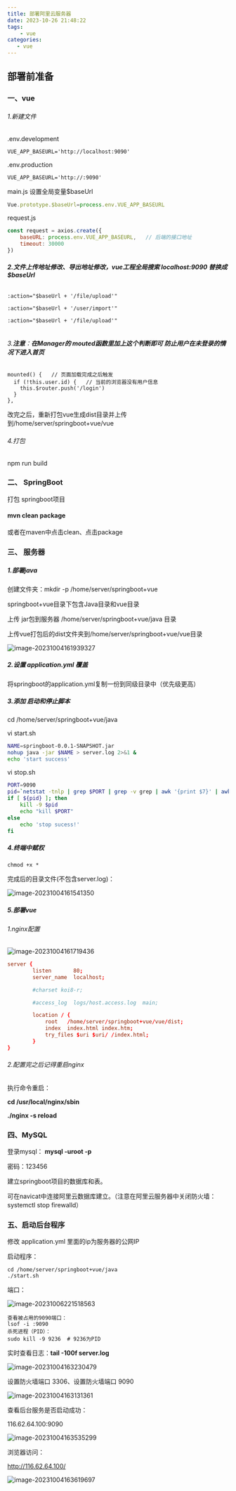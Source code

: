 ```yaml
---
title: 部署阿里云服务器
date: 2023-10-26 21:48:22
tags:
    - vue
categories: 
   - vue
---
```


## 部署前准备

### 一、vue

###### 1.新建文件 

 .env.development 

```plain
VUE_APP_BASEURL='http://localhost:9090'
```

.env.production

```plain
VUE_APP_BASEURL='http://:9090'
```

main.js 设置全局变量$baseUrl

```js
Vue.prototype.$baseUrl=process.env.VUE_APP_BASEURL
```

request.js

```js
const request = axios.create({
    baseURL: process.env.VUE_APP_BASEURL,   // 后端的接口地址
    timeout: 30000
})
```

###### **2.文件上传地址修改、导出地址修改，vue工程全局搜索 localhost:9090  替换成  $baseUrl**

```vue
:action="$baseUrl + '/file/upload'"

:action="$baseUrl + '/user/import'"

:action="$baseUrl + '/file/upload'"


```

###### 3.**注意**：**在Manager的 mouted函数里加上这个判断即可 防止用户在未登录的情况下进入首页**

```vue
mounted() {   // 页面加载完成之后触发
  if (!this.user.id) {   // 当前的浏览器没有用户信息
    this.$router.push('/login')
  }
},
```

改完之后，重新打包vue生成dist目录并上传到/home/server/springboot+vue/vue

###### 4.打包

npm run build



### 二、 SpringBoot

打包 springboot项目

#### **mvn clean package**

或者在maven中点击clean、点击package

### 三、 服务器

#####  1.部署java 

创建文件夹：mkdir -p /home/server/springboot+vue

springboot+vue目录下包含Java目录和vue目录

上传 jar包到服务器 /home/server/springboot+vue/java 目录



上传vue打包后的dist文件夹到/home/server/springboot+vue/vue目录

![image-20231004161939327](C:\Users\86187\AppData\Roaming\Typora\typora-user-images\image-20231004161939327.png)

##### 2.设置 application.yml 覆盖

将springboot的application.yml复制一份到同级目录中（优先级更高）



##### 3.添加 启动和停止脚本

cd /home/server/springboot+vue/java

vi start.sh

```sh
NAME=springboot-0.0.1-SNAPSHOT.jar
nohup java -jar $NAME > server.log 2>&1 &
echo 'start success'
```

vi stop.sh

```sh
PORT=9090
pid=`netstat -tnlp | grep $PORT | grep -v grep | awk '{print $7}' | awk -F/ '{print $1}'`
if [ ${pid} ]; then
    kill -9 $pid
    echo "kill $PORT"
else
    echo 'stop sucess!'
fi
```

##### 4.终端中赋权 

```
chmod +x *
```

完成后的目录文件(不包含server.log)：

![image-20231004161541350](C:\Users\86187\AppData\Roaming\Typora\typora-user-images\image-20231004161541350.png)

##### 5.**部署vue**

###### 1.nginx配置

![image-20231004161719436](C:\Users\86187\AppData\Roaming\Typora\typora-user-images\image-20231004161719436.png)
    

```conf
server {
        listen       80;
        server_name  localhost;

        #charset koi8-r;

        #access_log  logs/host.access.log  main;

        location / {
            root   /home/server/springboot+vue/vue/dist;
            index  index.html index.htm;
            try_files $uri $uri/ /index.html;
        }
}
```

###### 2.配置完之后记得重启nginx

执行命令重启： 

**cd /usr/local/nginx/sbin**    

**./nginx -s reload**

### 四、MySQL

登录mysql： **mysql -uroot -p** 

密码：123456

建立springboot项目的数据库和表。

可在navicat中连接阿里云数据库建立。（注意在阿里云服务器中关闭防火墙：systemctl stop firewalld）



### 五、启动后台程序

修改 application.yml 里面的ip为服务器的公网IP

启动程序：

```shell
cd /home/server/springboot+vue/java
./start.sh
```

端口：

![image-20231006221518563](C:\Users\86187\AppData\Roaming\Typora\typora-user-images\image-20231006221518563.png)

```
查看被占用的9090端口：
lsof -i :9090
杀死进程（PID）：
sudo kill -9 9236  # 9236为PID
```

实时查看日志：**tail -100f server.log**

![image-20231004163230479](C:\Users\86187\AppData\Roaming\Typora\typora-user-images\image-20231004163230479.png)

设置防火墙端口 3306、设置防火墙端口 9090

![image-20231004163131361](C:\Users\86187\AppData\Roaming\Typora\typora-user-images\image-20231004163131361.png)

查看后台服务是否启动成功：

116.62.64.100:9090

![image-20231004163535299](C:\Users\86187\AppData\Roaming\Typora\typora-user-images\image-20231004163535299.png)

浏览器访问：

http://116.62.64.100/

![image-20231004163619697](C:\Users\86187\AppData\Roaming\Typora\typora-user-images\image-20231004163619697.png)
